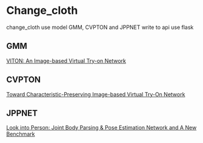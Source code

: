 # Change_cloth
change_cloth use model GMM, CVPTON and JPPNET write to api use flask
## GMM
<a href="https://arxiv.org/abs/1711.08447v1"> VITON: An Image-based Virtual Try-on Network </a>
## CVPTON
<a href="https://arxiv.org/abs/1807.07688"> Toward Characteristic-Preserving Image-based Virtual Try-On Network </a>
## JPPNET
<a href="https://arxiv.org/abs/1804.01984"> Look into Person: Joint Body Parsing & Pose Estimation Network and A New Benchmark </a> 
